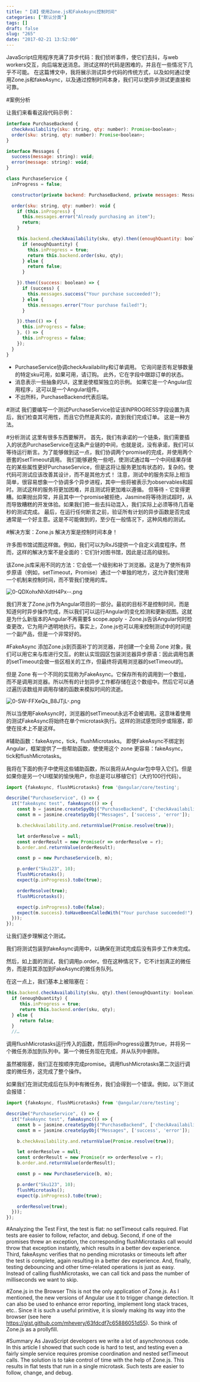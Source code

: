 ```yaml
---
title: "【译】使用Zone.js和FakeAsync控制时间"
categories: ["默认分类"]
tags: []
draft: false
slug: "265"
date: "2017-02-21 13:52:00"
---
```


JavaScript应用程序充满了异步代码：我们侦听事件，使它们去抖，与web workers交互，向后端发送消息。测试这样的代码是困难的，并且在一些情况下几乎不可能。 在这篇博文中，我将展示测试异步代码的传统方式，以及如何通过使用Zone.js和fakeAsync，以及通过控制时间本身，我们可以使异步测试更直接和可靠。

#案例分析

让我们来看看这段代码示例：
```js
interface PurchaseBackend {
  checkAvailability(sku: string, qty: number): Promise<boolean>;
  order(sku: string, qty: number): Promise<boolean>;
}

interface Messages {
  success(message: string): void;
  error(message: string): void;
}

class PurchaseService {
  inProgress = false;

  constructor(private backend: PurchaseBackend, private messages: Messages) {}

  order(sku: string, qty: number): void {
    if (this.inProgress) {
      this.messages.error("Already purchasing an item");
      return;
    }

    this.backend.checkAvailability(sku, qty).then((enoughQuantity: boolean) => {
      if (enoughQuantity) {
        this.inProgress = true;
        return this.backend.order(sku, qty);
      } else {
        return false;
      }

    }).then((success: boolean) => {
      if (success) {
        this.messages.success("Your purchase succeeded!");
      } else {
        this.messages.error("Your purchase failed!");
      }

    }).then(() => {
      this.inProgress = false;
    }, () => {
      this.inProgress = false;
    });
  }
}
```
- PurchaseService协调checkAvailability和订单调用。 它询问是否有足够数量的特定sku可用，如果可用，请订购。 此外，它在字段中跟踪订单的状态。
- 消息表示一些抽象的UI，这里是使框架独立的示例。 如果它是一个Angular应用程序，这可以是一个Angular组件。
- 不出所料，PurchaseBackend代表后端。

#测试
我们要编写一个测试PurchaseService验证该INPROGRESS字段设置为真后，我们检查其可用性，而且它仍然是真实的，直到我们完成订单。
这是一种方法。

#分析测试
这里有很多东西要解开。
首先，我们有承诺的一个链条，我们需要插入的状态PurchaseService在这条产业链的中间，也就是说，没有承诺，我们可以等待运行断言。为了能够做到这一点，我们协调两个promise的完成，并使用两个嵌套的setTimeout调用。
我们能够避免一些吧，使测试通过每一个中间结果存储在的某些属性更好PurchaseService，但是这将让服务更加有状态的，复杂的。使代码可测试应该改善其设计，而不是其他方式！
注意，测试中的服务实际上相当简单，很容易想象一个协调多个异步进程，其中一些将被表示为observables和超时。测试这样的服务将更加困难，并且测试将更加难以遵循。
但等待 - 它变得更糟。如果抛出异常，并且其中一个promise被拒绝，Jasmine将等待测试超时，从而导致糟糕的开发体验。如果我们把一些去抖动混入，我们实际上必须等待几百毫秒的测试完成。
最后，在运行任何断言之前，验证所有计划的异步函数是否完成通常是一个好主意。这是不可能做到的，至少在一般情况下，这种风格的测试。

#解决方案：Zone.js
解决方案是控制时间本身！

许多图书馆试图这样做。例如，我们可以为RxJS提供一个自定义调度程序。然而，这样的解决方案不是全面的：它们针对图书馆，因此是过高的级别。

该Zone.js库采用不同的方法：它会低一个级别和补丁浏览器。这是为了使所有异步原语（例如，setTimeout，Promise）通过一个单独的地方，这允许我们使用一个机制来控制时间，而不管我们使用的库。

![0-QDXohxNhXdtH4Px--.png][1]

我们开发了Zone.js作为Angular项目的一部分。最初的目标不是控制时间，而是知道何时异步操作完成，所以我们可以运行Angular的变化检测和更新视图。这就是为什么新版本的Angular不再需要$ scope.apply  -  Zone.js告诉Angular何时检查更改，它为用户透明地执行。事实上，Zone.js也可以用来控制测试中的时间是一个副产品，但是一个非常好的。

#FakeAsync
添加Zone.js到页面补丁的浏览器，并创建一个全局 Zone 对象，我们可以用它来与库进行交互。的默认实现园区包装浏览器异步原语：因此调用包裹的setTimeout会做一些区相关的工作，但最终将调用浏览器的setTimeout的。

但是 Zone 有一个不同的实现称为FakeAsync。它保存所有的调用到一个数组，而不是调用浏览器。所以所有的计划异步工作都存储在这个数组中。然后它可以通过遍历该数组并调用存储的函数来模拟时间的流逝。

![0-SW-FFXeQs_B8JTjL-.png][2]

所以当使用FakeAsync时，浏览器的setTimeout永远不会被调用。这意味着使用的测试FakeAsync将始终在单个microtask执行。这样的测试感觉同步或阻塞，即使在技术上不是这样。

#辅助函数：fakeAsync，tick，flushMicrotasks。
即使FakeAsync不绑定到Angular，框架提供了一些帮助函数，使使用这个 zone 更容易：fakeAsync，tick和flushMicrotasks。

我将在下面的例子中使用这些辅助函数，所以我将从Angular包中导入它们。但是如果你是另一个UI框架的愉快用户，你总是可以移植它们（大约100行代码）。

```js
import {fakeAsync, flushMicrotasks} from '@angular/core/testing';

describe("PurchaseService", () => {
  it("fakeAsync test", fakeAsync(() => {
    const b = jasmine.createSpyObj("PurchaseBackend", ['checkAvailability', 'order']);
    const m = jasmine.createSpyObj("Messages", ['success', 'error']);

    b.checkAvailability.and.returnValue(Promise.resolve(true));

    let orderResolve = null;
    const orderResult = new Promise(r => orderResolve = r);
    b.order.and.returnValue(orderResult);

    const p = new PurchaseService(b, m);

    p.order("Sku123", 10);
    flushMicrotasks();
    expect(p.inProgress).toBe(true);

    orderResolve(true);
    flushMicrotasks();

    expect(p.inProgress).toBe(false);
    expect(m.success).toHaveBeenCalledWith("Your purchase succeeded!");
  }));
});
```

让我们逐步理解这个测试。

我们将测试包装到fakeAsync调用中，以确保在测试完成后没有异步工作未完成。

然后，如上面的测试，我们调用p.order。但在这种情况下，它不计划真正的微任务，而是将其添加到FakeAsync的微任务队列。

在这一点上，我们基本上被阻塞在：
```js
this.backend.checkAvailability(sku, qty).then((enoughQuantity: boolean) => {
  if (enoughQuantity) {
     this.inProgress = true;
     return this.backend.order(sku, qty);
  } else {
     return false;
  }
  //…
```
调用flushMicrotasks运行传入的函数，然后将inProgress设置为true，并将另一个微任务添加到队列中。第一个微任务现在完成，并从队列中删除。

虽然被阻塞，我们正在按顺序完成promise。调用flushMicrotasks第二次运行调度的微任务，这完成了整个操作。

如果我们在测试完成后在队列中有微任务，我们会得到一个错误。例如，以下测试会报错：
```js
import {fakeAsync, flushMicrotasks} from '@angular/core/testing';

describe("PurchaseService", () => {
  it("fakeAsync test", fakeAsync(() => {
    const b = jasmine.createSpyObj("PurchaseBackend", ['checkAvailability', 'order']);
    const m = jasmine.createSpyObj("Messages", ['success', 'error']);

    b.checkAvailability.and.returnValue(Promise.resolve(true));

    let orderResolve = null;
    const orderResult = new Promise(r => orderResolve = r);
    b.order.and.returnValue(orderResult);

    const p = new PurchaseService(b, m);

    p.order("Sku123", 10);
    flushMicrotasks();
    expect(p.inProgress).toBe(true);

    orderResolve(true);
  }));
});
```

#Analyzing the Test
First, the test is flat: no setTimeout calls required. Flat tests are easier to follow, refactor, and debug.
Second, if one of the promises threw an exception, the corresponding flushMicrotasks call would throw that exception instantly, which results in a better dev experience.
Third, fakeAsync verifies that no pending microtasks or timeouts left after the test is complete, again resulting in a better dev experience.
And, finally, testing debouncing and other time-related operations is just as easy. Instead of calling flushMicrotasks, we can call tick and pass the number of milliseconds we want to skip.

#Zone.js in the Browser
This is not the only application of Zone.js. As I mentioned, the new versions of Angular use it to trigger change detection. It can also be used to enhance error reporting, implement long stack traces, etc.. Since it is such a useful primitive, it is slowly making its way into the browser (see here https://gist.github.com/mhevery/63fdcdf7c65886051d55). So think of Zone.js as a prollyfill.

#Summary
As JavaScript developers we write a lot of asynchronous code. In this article I showed that such code is hard to test, and testing even a fairly simple service requires promise coordination and nested setTimeout calls. The solution is to take control of time with the help of Zone.js. This results in flat tests that run in a single microtask. Such tests are easier to follow, change, and debug.



  [1]: http://zhangchen915.com/usr/uploads/2017/02/1971631523.png
  [2]: http://zhangchen915.com/usr/uploads/2017/02/4253397062.png
